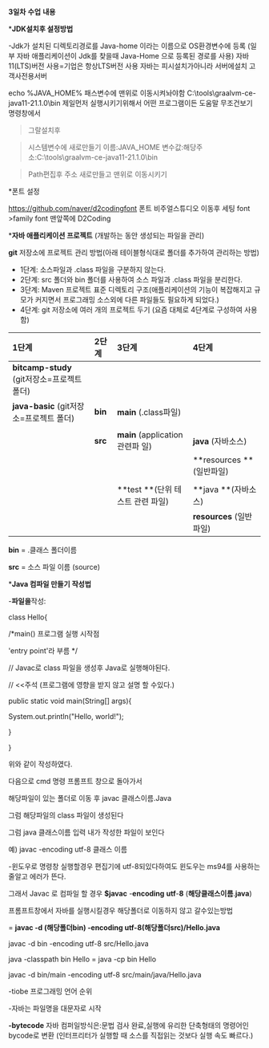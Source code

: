**3일차** **수업** **내용**

***JDK설치후 설정방법**

-Jdk가 설치된 디렉토리경로를 Java-home 이라는 이름으로 OS환경변수에 등록
(일부 자바 애플리케이션이 Jdk를 찾을때 Java-Home 으로 등록된 경로를 사용)
자바11(LTS)버전 사용=기업은 항상LTS버전 사용
자바는 피시설치가아니라 서버에설치 고객사전용서버

echo %JAVA_HOME%
패스변수에 맨위로 이동시켜놔야함 C:\tools\graalvm-ce-java11-21.1.0\bin 제일먼저 실행시키기위해서
어떤 프로그램이든 도움말 무조건보기 명령창에서

> 그랄설치후 

> 시스템변수에 새로만들기 이름:JAVA_HOME 변수값:해당주소:C:\tools\graalvm-ce-java11-21.1.0\bin 

> Path편집후 주소 새로만들고 맨위로 이동시키기

*폰트 설정

https://github.com/naver/d2codingfont
폰트 비주얼스튜디오 이동후 세팅  font >family font 맨앞쪽에 D2Coding





***자바 애플리케이션 프로젝트** (개발하는 동안 생성되는 파일을 관리)

**git** 저장소에 프로젝트 관리 방법(아래 테이블형식대로 폴더를 추가하여 관리하는 방법)

- 1단계: 소스파일과 .class 파일을 구분하지 않는다.
- 2단계: src 폴더와 bin 폴더를 사용하여 소스 파일과 .class 파일을 분리한다.
- 3단계: Maven 프로젝트 표준 디렉토리 구조(애플리케이션의 기능이 복잡해지고 규모가 커지면서 프로그래밍 소스외에 다른 파일들도 필요하게 되었다.)
- 4단계: git 저장소에 여러 개의 프로젝트 두기 (요즘 대체로 4단계로 구성하여 사용함)

| 1단계                                | 2단계     | 3단계                         | 4단계                  |
| :--------------------------------- | :------ | :-------------------------- | :------------------- |
| **bitcamp-study** (git저장소=프로젝트 폴더) |         |                             |                      |
| **java-basic**  (git저장소=프로젝트 폴더)   | **bin** | **main** (.class파일)         |                      |
|                                    |         |                             |                      |
|                                    | **src** | **main** (application관련파 일) | **java** (자바소스)      |
|                                    |         |                             | **resources **(일반파일) |
|                                    |         |                             |                      |
|                                    |         | **test **(단위 테스트 관련 파일)     | **java **(자바소스)      |
|                                    |         |                             | **resources** (일반파일) |

**bin** = .클래스 폴더이름

**src** = 소스 파일 이름 (source) 



***Java 컴파일 만들기 작성법**

-**파일을**작성:

class Hello{

/*main() 프로그램 실행 시작점

 'entry point'라 부름 */

 // Javac로 class 파일을 생성후 Java로 실행해야된다.

 // <<주석 (프로그램에 영향을 받지 않고 설명 할 수있다.)

  public static void main(String[] args){

System.out.println("Hello, world!");

 }

}

위와 같이 작성하였다. 

다음으로 cmd 명령 프롬프트 창으로 돌아가서

해당파일이 있는 폴더로 이동 후 javac 클래스이름.Java 

그럼 해당파일의 class 파일이 생성된다

그럼 java 클래스이름 입력 내가 작성한 파일이 보인다

예) javac -encoding utf-8 클래스 이름

-윈도우로 명령창 실행할경우 편집기에 utf-8되있다하여도 윈도우는 ms94를 사용하는줄알고 에러가 뜬다. 

그래서 Javac 로 컴파일 할 경우 **$javac** -**encoding** **utf**-**8** (**해당클래스이름**.**java**) 

프롬프트창에서 자바를 실행시킬경우 해당폴더로 이동하지 않고 갈수있는방법

= **javac -d (해당폴더bin) -encoding utf-8(해당폴더src)/Hello.java**

javac -d bin -encoding utf-8 src/Hello.java

java -classpath bin Hello = java -cp bin Hello

javac -d bin/main -encoding utf-8 src/main/java/Hello.java


-tiobe 프로그래밍 언어 순위

-자바는 파일명을 대문자로 시작 

**-bytecode** 
자바 컴퍼일방식은:문법 검사 완료,실행에 유리한 단축형태의 명령어인 bycode로 변환
(인터프리터가 실행할 때 소스를 직접읽는 것보다 실행 속도 빠르다.)

